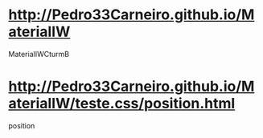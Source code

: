 # http://Pedro33Carneiro.github.io/MaterialIW
MaterialIWCturmB
# http://Pedro33Carneiro.github.io/MaterialIW/teste.css/position.html
position
